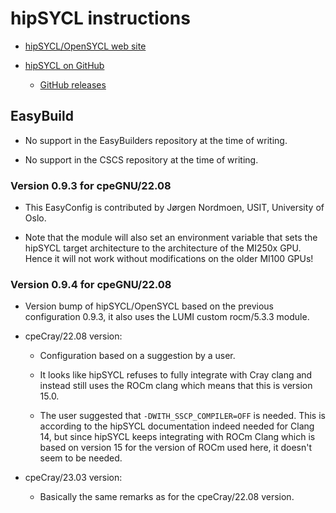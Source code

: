 # hipSYCL instructions

-   [hipSYCL/OpenSYCL web site](https://opensycl.github.io/)

-   [hipSYCL on GitHub](https://github.com/illuhad/hipSYCL)

    -   [GitHub releases](https://github.com/illuhad/hipSYCL/releases)


## EasyBuild

-   No support in the EasyBuilders repository at the time of writing.

-   No support in the CSCS repository at the time of writing.


### Version 0.9.3 for cpeGNU/22.08

-   This EasyConfig is contributed by Jørgen Nordmoen, USIT, University of Oslo.

-   Note that the module will also set an environment variable that sets the hipSYCL
    target architecture to the architecture of the MI250x GPU. Hence it will not work
    without modifications on the older MI100 GPUs!


### Version 0.9.4 for cpeGNU/22.08

-   Version bump of hipSYCL/OpenSYCL based on the previous configuration 0.9.3, it also uses the LUMI custom rocm/5.3.3 module. 

-   cpeCray/22.08 version:

    -   Configuration based on a suggestion by a user.

    -   It looks like hipSYCL refuses to fully integrate with Cray clang and instead 
        still uses the ROCm clang which means that this is version 15.0.
        
    -   The user suggested that `-DWITH_SSCP_COMPILER=OFF` is needed. This is according
        to the hipSYCL documentation indeed needed for Clang 14, but since hipSYCL
        keeps integrating with ROCm Clang which is based on version 15 for the version
        of ROCm used here, it doesn't seem to be needed.
        
-   cpeCray/23.03 version:

    -   Basically the same remarks as for the cpeCray/22.08 version.

